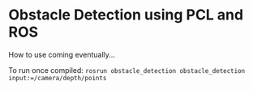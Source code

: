 Obstacle Detection using PCL and ROS
==================

How to use coming eventually... 

To run once compiled: `rosrun obstacle_detection obstacle_detection input:=/camera/depth/points`
